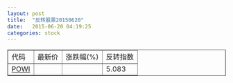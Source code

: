 ```yaml
---
layout: post
title:  "反转股票20150620"
date:   2015-06-20 04:19:25
categories: stock
---
```


<script type="text/javascript">
var stockList = []
stockList.push('gb_powi');
</script>

<table border="1">
 <tr>
 <td>代码</td>
  <td>最新价</td>
  <td>涨跌幅(%)</td>
 <td>反转指数</td>
</tr>
  <tr id="powi"><td><a href="http://stock.finance.sina.com.cn/usstock/quotes/POWI.html" target="_blank">POWI</a></td><td></td><td></td><td>5.083</td></tr>
</table>
